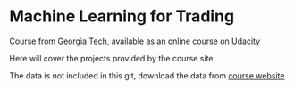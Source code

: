 # Machine Learning for Trading

[Course from Georgia Tech](http://quantsoftware.gatech.edu/CS7646_Summer_2016), available as an online course on [Udacity](https://www.udacity.com/course/machine-learning-for-trading--ud501)

Here will cover the projects provided by the course site.

The data is not included in this git, download the data from [course website](https://dl.dropboxusercontent.com/u/299169754/ml4t.zip)
